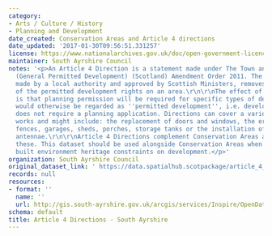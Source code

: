 ```yaml
---
category:
- Arts / Culture / History
- Planning and Development
date_created: Conservation Areas and Article 4 directions
date_updated: '2017-01-30T09:56:51.331257'
license: https://www.nationalarchives.gov.uk/doc/open-government-licence/version/3/
maintainer: South Ayrshire Council
notes: '<p>An Article 4 Direction is a statement made under The Town and Country Planning
  (General Permitted Development) (Scotland) Amendment Order 2011. The Direction,
  made by a local authority and approved by Scottish Ministers, removes all or some
  of the permitted development rights on an area.\r\n\r\nThe effect of a Direction
  is that planning permission will be required for specific types of development which
  would otherwise be regarded as ''permitted development'', i.e. development that
  does not require a planning application. Directions can cover a variety of minor
  works and might include: the replacement of doors and windows, the erection of gates,
  fences, garages, sheds, porches, storage tanks or the installation of satellite
  antennae.\r\n\r\nArticle 4 Directions complement Conservation Areas and may overlap
  these. This dataset should be used alongside Conservation Areas when considering
  built environment heritage constraints on development.</p>'
organization: South Ayrshire Council
original_dataset_link: ' https://data.spatialhub.scotpackage/article_4_directions-sa'
records: null
resources:
- format: ''
  name: ''
  url: http://gis.south-ayrshire.gov.uk/arcgis/services/Inspire/OpenData/MapServer/WFSServer?
schema: default
title: Article 4 Directions - South Ayrshire
---
```

